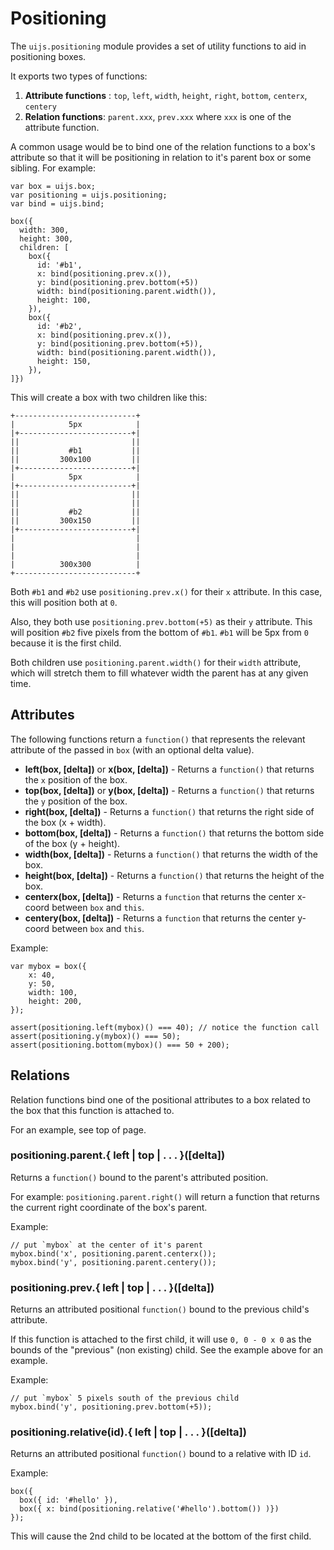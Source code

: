 # Positioning

The `uijs.positioning` module provides a set of utility functions to aid in positioning boxes.

It exports two types of functions:

 1. __Attribute functions__ : `top`, `left`, `width`, `height`, `right`, `bottom`, `centerx`, `centery`
 2. __Relation functions__: `parent.xxx`, `prev.xxx` where `xxx` is one of the attribute function.

A common usage would be to bind one of the relation functions to a box's attribute
so that it will be positioning in relation to it's parent box or some sibling.
For example:

	var box = uijs.box;
	var positioning = uijs.positioning;
	var bind = uijs.bind;
	
	box({
	  width: 300,
	  height: 300,
	  children: [
	    box({
	      id: '#b1',
	      x: bind(positioning.prev.x()),
	      y: bind(positioning.prev.bottom(+5))
	      width: bind(positioning.parent.width()),
	      height: 100,
	    }),
	    box({
	      id: '#b2',
	      x: bind(positioning.prev.x()),
	      y: bind(positioning.prev.bottom(+5)),
	      width: bind(positioning.parent.width()),
	      height: 150,
	    }),
	]})

This will create a box with two children like this:

	+---------------------------+
	|            5px            |
	|+-------------------------+|
	||                         ||
	||           #b1           ||
	||         300x100         ||
	|+-------------------------+|
	|            5px            |
	|+-------------------------+|
	||                         ||
	||                         ||
	||           #b2           ||
	||         300x150         ||
	|+-------------------------+|
	|                           |
	|                           |
	|                           |
	|          300x300          |
	+---------------------------+

Both `#b1` and `#b2` use `positioning.prev.x()` for their `x` attribute. In this case, 
this will position both at `0`.

Also, they both use `positioning.prev.bottom(+5)` as their `y` attribute. This will position `#b2` five pixels from the bottom of `#b1`. `#b1` will be 5px from `0` because it is the first child.

Both children use `positioning.parent.width()` for their `width` attribute, which will stretch 
them to fill whatever width the parent has at any given time.

## Attributes

The following functions return a `function()` that represents the relevant
attribute of the passed in `box` (with an optional delta value).

 * __left(box, [delta])__ or __x(box, [delta])__ - Returns a `function()` that 
   returns the `x` position of the box.
 * __top(box, [delta])__ or __y(box, [delta])__ - Returns a `function()` that 
   returns the `y` position of the box.
 * __right(box, [delta])__ - Returns a `function()` that returns the right side of 
   the box (x + width).
 * __bottom(box, [delta])__ - Returns a `function()` that returns the bottom side of 
   the box (y + height).
 * __width(box, [delta])__ - Returns a `function()` that returns the width of the box.
 * __height(box, [delta])__ - Returns a `function()` that returns the height of the box.
 * __centerx(box, [delta])__ - Returns a `function` that returns the center 
   x-coord between `box` and `this`.
 * __centery(box, [delta])__ - Returns a `function` that returns the center
   y-coord between `box` and `this`.

Example:

    var mybox = box({
        x: 40,
        y: 50,
        width: 100,
        height: 200,
    });
    
    assert(positioning.left(mybox)() === 40); // notice the function call
    assert(positioning.y(mybox)() === 50);
    assert(positioning.bottom(mybox)() === 50 + 200);
    
## Relations

Relation functions bind one of the positional attributes to a box related to the
box that this function is attached to.

For an example, see top of page.

### positioning.parent.{ left | top | . . . }([delta])

Returns a `function()` bound to the parent's attributed position.

For example: `positioning.parent.right()` will return a function that returns the
current right coordinate of the box's parent.

Example:

    // put `mybox` at the center of it's parent
    mybox.bind('x', positioning.parent.centerx());
    mybox.bind('y', positioning.parent.centery());


### positioning.prev.{ left | top | . . . }([delta])

Returns an attributed positional `function()` bound to the previous child's attribute.

If this function is attached to the first child, it will use `0, 0 - 0 x 0` as the bounds of 
the "previous" (non existing) child. See the example above for an example.

Example:

    // put `mybox` 5 pixels south of the previous child
    mybox.bind('y', positioning.prev.bottom(+5));

### positioning.relative(id).{ left | top | . . . }([delta])

Returns an attributed positional `function()` bound to a relative with ID `id`.

Example:

    box({
      box({ id: '#hello' }),
      box({ x: bind(positioning.relative('#hello').bottom()) )})
    });

This will cause the 2nd child to be located at the bottom of the first child.